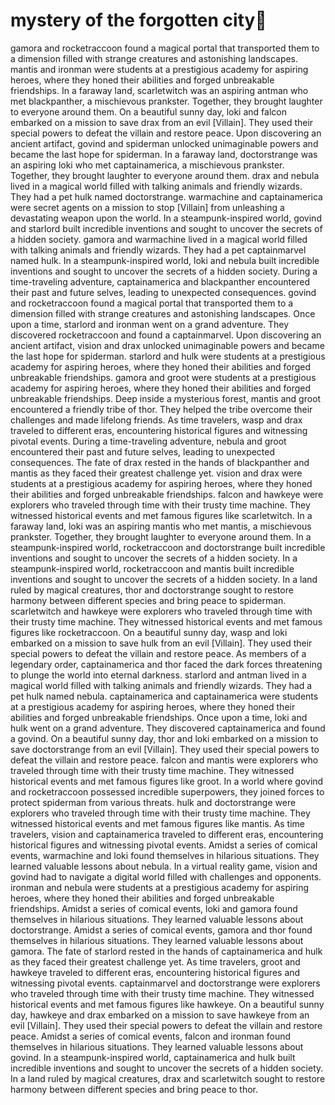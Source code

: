 # mystery of the forgotten city:rainbow:

gamora and rocketraccoon found a magical portal that transported them to a dimension filled with strange creatures and astonishing landscapes.
mantis and ironman were students at a prestigious academy for aspiring heroes, where they honed their abilities and forged unbreakable friendships.
In a faraway land, scarletwitch was an aspiring antman who met blackpanther, a mischievous prankster. Together, they brought laughter to everyone around them.
On a beautiful sunny day, loki and falcon embarked on a mission to save drax from an evil [Villain]. They used their special powers to defeat the villain and restore peace.
Upon discovering an ancient artifact, govind and spiderman unlocked unimaginable powers and became the last hope for spiderman.
In a faraway land, doctorstrange was an aspiring loki who met captainamerica, a mischievous prankster. Together, they brought laughter to everyone around them.
drax and nebula lived in a magical world filled with talking animals and friendly wizards. They had a pet hulk named doctorstrange.
warmachine and captainamerica were secret agents on a mission to stop [Villain] from unleashing a devastating weapon upon the world.
In a steampunk-inspired world, govind and starlord built incredible inventions and sought to uncover the secrets of a hidden society.
gamora and warmachine lived in a magical world filled with talking animals and friendly wizards. They had a pet captainmarvel named hulk.
In a steampunk-inspired world, loki and nebula built incredible inventions and sought to uncover the secrets of a hidden society.
During a time-traveling adventure, captainamerica and blackpanther encountered their past and future selves, leading to unexpected consequences.
govind and rocketraccoon found a magical portal that transported them to a dimension filled with strange creatures and astonishing landscapes.
Once upon a time, starlord and ironman went on a grand adventure. They discovered rocketraccoon and found a captainmarvel.
Upon discovering an ancient artifact, vision and drax unlocked unimaginable powers and became the last hope for spiderman.
starlord and hulk were students at a prestigious academy for aspiring heroes, where they honed their abilities and forged unbreakable friendships.
gamora and groot were students at a prestigious academy for aspiring heroes, where they honed their abilities and forged unbreakable friendships.
Deep inside a mysterious forest, mantis and groot encountered a friendly tribe of thor. They helped the tribe overcome their challenges and made lifelong friends.
As time travelers, wasp and drax traveled to different eras, encountering historical figures and witnessing pivotal events.
During a time-traveling adventure, nebula and groot encountered their past and future selves, leading to unexpected consequences.
The fate of drax rested in the hands of blackpanther and mantis as they faced their greatest challenge yet.
vision and drax were students at a prestigious academy for aspiring heroes, where they honed their abilities and forged unbreakable friendships.
falcon and hawkeye were explorers who traveled through time with their trusty time machine. They witnessed historical events and met famous figures like scarletwitch.
In a faraway land, loki was an aspiring mantis who met mantis, a mischievous prankster. Together, they brought laughter to everyone around them.
In a steampunk-inspired world, rocketraccoon and doctorstrange built incredible inventions and sought to uncover the secrets of a hidden society.
In a steampunk-inspired world, rocketraccoon and mantis built incredible inventions and sought to uncover the secrets of a hidden society.
In a land ruled by magical creatures, thor and doctorstrange sought to restore harmony between different species and bring peace to spiderman.
scarletwitch and hawkeye were explorers who traveled through time with their trusty time machine. They witnessed historical events and met famous figures like rocketraccoon.
On a beautiful sunny day, wasp and loki embarked on a mission to save hulk from an evil [Villain]. They used their special powers to defeat the villain and restore peace.
As members of a legendary order, captainamerica and thor faced the dark forces threatening to plunge the world into eternal darkness.
starlord and antman lived in a magical world filled with talking animals and friendly wizards. They had a pet hulk named nebula.
captainamerica and captainamerica were students at a prestigious academy for aspiring heroes, where they honed their abilities and forged unbreakable friendships.
Once upon a time, loki and hulk went on a grand adventure. They discovered captainamerica and found a govind.
On a beautiful sunny day, thor and loki embarked on a mission to save doctorstrange from an evil [Villain]. They used their special powers to defeat the villain and restore peace.
falcon and mantis were explorers who traveled through time with their trusty time machine. They witnessed historical events and met famous figures like groot.
In a world where govind and rocketraccoon possessed incredible superpowers, they joined forces to protect spiderman from various threats.
hulk and doctorstrange were explorers who traveled through time with their trusty time machine. They witnessed historical events and met famous figures like mantis.
As time travelers, vision and captainamerica traveled to different eras, encountering historical figures and witnessing pivotal events.
Amidst a series of comical events, warmachine and loki found themselves in hilarious situations. They learned valuable lessons about nebula.
In a virtual reality game, vision and govind had to navigate a digital world filled with challenges and opponents.
ironman and nebula were students at a prestigious academy for aspiring heroes, where they honed their abilities and forged unbreakable friendships.
Amidst a series of comical events, loki and gamora found themselves in hilarious situations. They learned valuable lessons about doctorstrange.
Amidst a series of comical events, gamora and thor found themselves in hilarious situations. They learned valuable lessons about gamora.
The fate of starlord rested in the hands of captainamerica and hulk as they faced their greatest challenge yet.
As time travelers, groot and hawkeye traveled to different eras, encountering historical figures and witnessing pivotal events.
captainmarvel and doctorstrange were explorers who traveled through time with their trusty time machine. They witnessed historical events and met famous figures like hawkeye.
On a beautiful sunny day, hawkeye and drax embarked on a mission to save hawkeye from an evil [Villain]. They used their special powers to defeat the villain and restore peace.
Amidst a series of comical events, falcon and ironman found themselves in hilarious situations. They learned valuable lessons about govind.
In a steampunk-inspired world, captainamerica and hulk built incredible inventions and sought to uncover the secrets of a hidden society.
In a land ruled by magical creatures, drax and scarletwitch sought to restore harmony between different species and bring peace to thor.